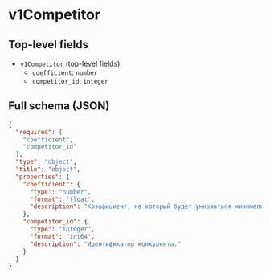# v1Competitor

## Top-level fields
- `v1Competitor` (top-level fields):
  - `coefficient`: `number`
  - `competitor_id`: `integer`

## Full schema (JSON)
```json
{
  "required": [
    "coefficient",
    "competitor_id"
  ],
  "type": "object",
  "title": "object",
  "properties": {
    "coefficient": {
      "type": "number",
      "format": "float",
      "description": "Коэффициент, на который будет умножаться минимальная цена среди конкурентов. Допустимый диапазон — от `0.5` до `1.2`."
    },
    "competitor_id": {
      "type": "integer",
      "format": "int64",
      "description": "Идентификатор конкурента."
    }
  }
}
```
